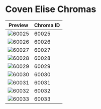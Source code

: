 # Coven Elise Chromas

| Preview | Chroma ID |
|---------|-----------|
| ![60025](https://raw.communitydragon.org/latest/plugins/rcp-be-lol-game-data/global/default/v1/champion-chroma-images/60/60025.png) | 60025 |
| ![60026](https://raw.communitydragon.org/latest/plugins/rcp-be-lol-game-data/global/default/v1/champion-chroma-images/60/60026.png) | 60026 |
| ![60027](https://raw.communitydragon.org/latest/plugins/rcp-be-lol-game-data/global/default/v1/champion-chroma-images/60/60027.png) | 60027 |
| ![60028](https://raw.communitydragon.org/latest/plugins/rcp-be-lol-game-data/global/default/v1/champion-chroma-images/60/60028.png) | 60028 |
| ![60029](https://raw.communitydragon.org/latest/plugins/rcp-be-lol-game-data/global/default/v1/champion-chroma-images/60/60029.png) | 60029 |
| ![60030](https://raw.communitydragon.org/latest/plugins/rcp-be-lol-game-data/global/default/v1/champion-chroma-images/60/60030.png) | 60030 |
| ![60031](https://raw.communitydragon.org/latest/plugins/rcp-be-lol-game-data/global/default/v1/champion-chroma-images/60/60031.png) | 60031 |
| ![60032](https://raw.communitydragon.org/latest/plugins/rcp-be-lol-game-data/global/default/v1/champion-chroma-images/60/60032.png) | 60032 |
| ![60033](https://raw.communitydragon.org/latest/plugins/rcp-be-lol-game-data/global/default/v1/champion-chroma-images/60/60033.png) | 60033 |